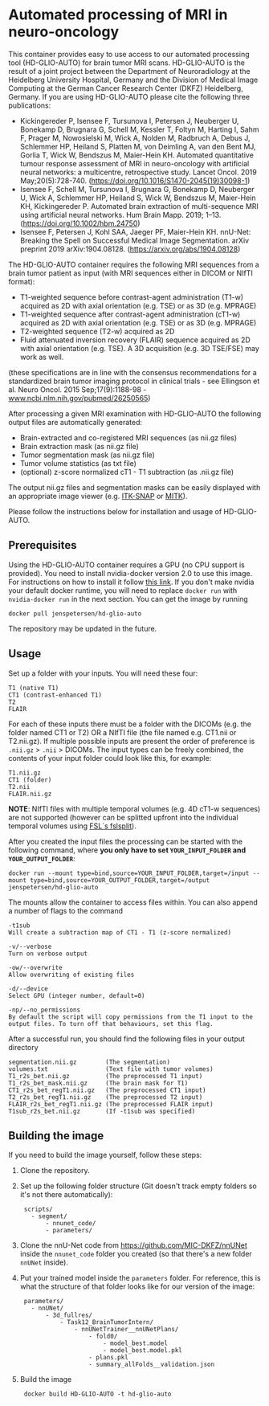 # Automated processing of MRI in neuro-oncology

This container provides easy to use access to our automated processing tool (HD-GLIO-AUTO) for brain tumor MRI scans. HD-GLIO-AUTO is the result of a joint project between the Department of Neuroradiology at the Heidelberg University Hospital, Germany and the Division of Medical Image Computing at the German Cancer Research Center (DKFZ) Heidelberg, Germany. If you are using HD-GLIO-AUTO please cite the following three publications:

* Kickingereder P, Isensee F, Tursunova I, Petersen J, Neuberger U, Bonekamp D, Brugnara G, Schell M, Kessler T, Foltyn M, Harting I, Sahm F, Prager M, Nowosielski M, Wick A, Nolden M, Radbruch A, Debus J, Schlemmer HP, Heiland S, Platten M, von Deimling A, van den Bent MJ, Gorlia T, Wick W, Bendszus M, Maier-Hein KH. Automated quantitative tumour response assessment of MRI in neuro-oncology with artificial neural networks: a multicentre, retrospective study. Lancet Oncol. 2019 May;20(5):728-740. (https://doi.org/10.1016/S1470-2045(19)30098-1)
* Isensee F, Schell M, Tursunova I, Brugnara G, Bonekamp D, Neuberger U, Wick A, Schlemmer HP, Heiland S, Wick W, Bendszus M, Maier-Hein KH, Kickingereder P. Automated brain extraction of multi-sequence MRI using artificial neural networks. Hum Brain Mapp. 2019; 1–13. (https://doi.org/10.1002/hbm.24750)
* Isensee F, Petersen J, Kohl SAA, Jaeger PF, Maier-Hein KH. nnU-Net: Breaking the Spell on Successful Medical Image Segmentation. arXiv preprint 2019 arXiv:1904.08128. (https://arxiv.org/abs/1904.08128)

The HD-GLIO-AUTO container requires the following MRI sequences from a brain tumor patient as input (with MRI sequences either in DICOM or NIfTI format):

* T1-weighted sequence before contrast-agent administration (T1-w) acquired as 2D with axial orientation (e.g. TSE) or as 3D (e.g. MPRAGE)
* T1-weighted sequence after contrast-agent administration (cT1-w) acquired as 2D with axial orientation (e.g. TSE) or as 3D (e.g. MPRAGE)
* T2-weighted sequence (T2-w) acquired as 2D 
* Fluid attenuated inversion recovery (FLAIR) sequence acquired as 2D with axial orientation (e.g. TSE). A 3D acquisition (e.g. 3D TSE/FSE) may work as well.

(these specifications are in line with the consensus recommendations for a standardized brain tumor imaging protocol in clinical trials - see Ellingson et al. Neuro Oncol. 2015 Sep;17(9):1188-98 - www.ncbi.nlm.nih.gov/pubmed/26250565)

After processing a given MRI examination with HD-GLIO-AUTO the following output files are automatically generated:

* Brain-extracted and co-registered MRI sequences (as nii.gz files)
* Brain extraction mask (as nii.gz file)
* Tumor segmentation mask (as nii.gz file)
* Tumor volume statistics (as txt file)
* (optional) z-score normalized cT1 - T1 subtraction (as .nii.gz file)

The output nii.gz files and segmentation masks can be easily displayed with an appropriate image viewer (e.g. [ITK-SNAP](http://www.itksnap.org/) or [MITK](http://www.mitk.org/)).

Please follow the instructions below for installation and usage of HD-GLIO-AUTO.

## Prerequisites

Using the HD-GLIO-AUTO container requires a GPU (no CPU support is provided). You need to install nvidia-docker version 2.0 to use this image. For instructions on how to install it follow [this link](https://github.com/nvidia/nvidia-docker/wiki/Installation-(version-2.0)). If you don't make nvidia your default docker runtime, you will need to replace `docker run` with `nvidia-docker run` in the next section. You can get the image by running

    docker pull jenspetersen/hd-glio-auto

The repository may be updated in the future.

## Usage

Set up a folder with your inputs. You will need these four:

    T1 (native T1)
    CT1 (contrast-enhanced T1)
    T2
    FLAIR

For each of these inputs there must be a folder with the DICOMs (e.g. the folder named CT1 or T2) OR a NIfTI file (the file named e.g. CT1.nii or T2.nii.gz). If multiple possible inputs are present the order of preference is `.nii.gz` > `.nii` > DICOMs.
The input types can be freely combined, the contents of your input folder could look like this, for example:

    T1.nii.gz
    CT1 (folder)
    T2.nii
    FLAIR.nii.gz

**NOTE**: NIfTI files with multiple temporal volumes (e.g. 4D cT1-w sequences) are not supported (however can be splitted upfront into the individual temporal volumes using [FSL´s fslsplit](https://fsl.fmrib.ox.ac.uk/fsl/fslwiki/Fslutil)).

After you created the input files the processing can be started with the following command, where **you only have to set `YOUR_INPUT_FOLDER` and `YOUR_OUTPUT_FOLDER`**:

    docker run --mount type=bind,source=YOUR_INPUT_FOLDER,target=/input --mount type=bind,source=YOUR_OUTPUT_FOLDER,target=/output jenspetersen/hd-glio-auto

The mounts allow the container to access files within. You can also append a number of flags to the command

    -t1sub
    Will create a subtraction map of CT1 - T1 (z-score normalized)

    -v/--verbose
    Turn on verbose output

    -ow/--overwrite
    Allow overwriting of existing files

    -d/--device
    Select GPU (integer number, default=0)

    -np/--no_permissions
    By default the script will copy permissions from the T1 input to the output files. To turn off that behaviours, set this flag.

After a successful run, you should find the following files in your output directory

    segmentation.nii.gz        (The segmentation)
    volumes.txt                (Text file with tumor volumes)
    T1_r2s_bet.nii.gz          (The preprocessed T1 input)
    T1_r2s_bet_mask.nii.gz     (The brain mask for T1)
    CT1_r2s_bet_regT1.nii.gz   (The preprocessed CT1 input)
    T2_r2s_bet_regT1.nii.gz    (The preprocessed T2 input)
    FLAIR_r2s_bet_regT1.nii.gz (The preprocessed FLAIR input)
    T1sub_r2s_bet.nii.gz       (If -t1sub was specified)

## Building the image

If you need to build the image yourself, follow these steps:

1. Clone the repository.
2. Set up the following folder structure (Git doesn't track empty folders so it's not there automatically):

        scripts/
          - segment/
              - nnunet_code/
              - parameters/

3. Clone the nnU-Net code from https://github.com/MIC-DKFZ/nnUNet inside the `nnunet_code` folder you created (so that there's a new folder `nnUNet` inside).
4. Put your trained model inside the `parameters` folder. For reference, this is what the structure of that folder looks like for our version of the image:

        parameters/
          - nnUNet/
              - 3d_fullres/
                  - Task12_BrainTumorIntern/
                      - nnUNetTrainer__nnUNetPlans/
                          - fold0/
                              - model_best.model
                              - model_best.model.pkl
                          - plans.pkl
                          - summary_allFolds__validation.json

5. Build the image

        docker build HD-GLIO-AUTO -t hd-glio-auto
                  

